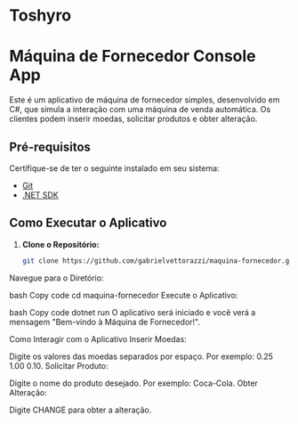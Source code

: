 # Toshyro
# Máquina de Fornecedor Console App

Este é um aplicativo de máquina de fornecedor simples, desenvolvido em C#, que simula a interação com uma máquina de venda automática. Os clientes podem inserir moedas, solicitar produtos e obter alteração.

## Pré-requisitos

Certifique-se de ter o seguinte instalado em seu sistema:

- [Git](https://git-scm.com/)
- [.NET SDK](https://dotnet.microsoft.com/download)

## Como Executar o Aplicativo

1. **Clone o Repositório:**
   ```bash
   git clone https://github.com/gabrielvettorazzi/maquina-fornecedor.git
Navegue para o Diretório:

bash
Copy code
cd maquina-fornecedor
Execute o Aplicativo:

bash
Copy code
dotnet run
O aplicativo será iniciado e você verá a mensagem "Bem-vindo à Máquina de Fornecedor!".

Como Interagir com o Aplicativo
Inserir Moedas:

Digite os valores das moedas separados por espaço. Por exemplo: 0.25 1.00 0.10.
Solicitar Produto:

Digite o nome do produto desejado. Por exemplo: Coca-Cola.
Obter Alteração:

Digite CHANGE para obter a alteração.

